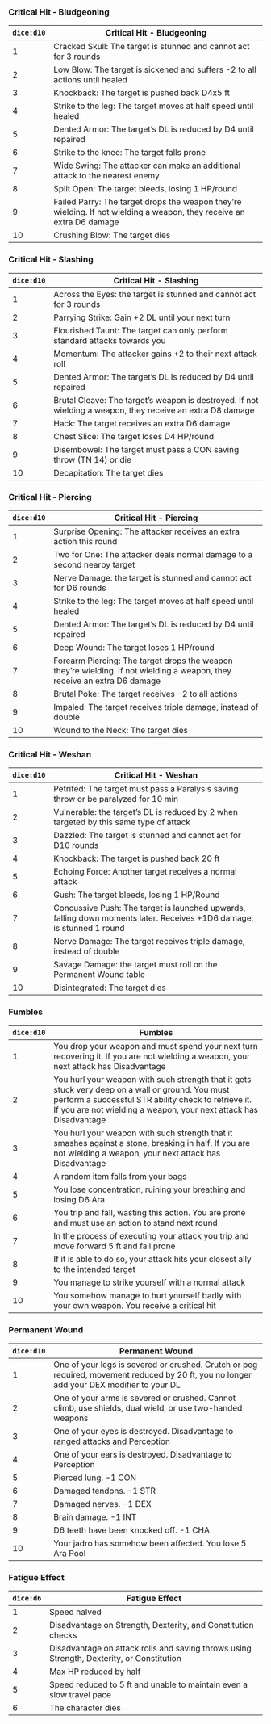### Critical Hit - Bludgeoning

|`dice:d10`|Critical Hit - Bludgeoning|
|---|---|
|1|Cracked Skull: The target is stunned and cannot act for 3 rounds|
|2|Low Blow: The target is sickened and suffers -2 to all actions until healed|
|3|Knockback: The target is pushed back D4x5 ft|
|4|Strike to the leg: The target moves at half speed until healed|
|5|Dented Armor: The target’s DL is reduced by D4 until repaired|
|6|Strike to the knee: The target falls prone|
|7|Wide Swing: The attacker can make an additional attack to the nearest enemy|
|8|Split Open: The target bleeds, losing 1 HP/round|
|9|Failed Parry: The target drops the weapon they’re wielding. If not wielding a weapon, they receive an extra D6 damage|
|10|Crushing Blow: The target dies|

### Critical Hit - Slashing

|`dice:d10`|Critical Hit - Slashing|
|---|---|
|1|Across the Eyes: the target is stunned and cannot act for 3 rounds|
|2|Parrying Strike: Gain +2 DL until your next turn|
|3|Flourished Taunt: The target can only perform standard attacks towards you|
|4|Momentum: The attacker gains +2 to their next attack roll|
|5|Dented Armor: The target’s DL is reduced by D4 until repaired|
|6|Brutal Cleave: The target’s weapon is destroyed. If not wielding a weapon, they receive an extra D8 damage|
|7|Hack: The target receives an extra D6 damage|
|8|Chest Slice: The target loses D4 HP/round|
|9|Disembowel: The target must pass a CON saving throw (TN 14) or die|
|10|Decapitation: The target dies|

### Critical Hit - Piercing

| `dice:d10` | Critical Hit - Piercing                                                                                                   |
| ---------- | ------------------------------------------------------------------------------------------------------------------------- |
| 1          | Surprise Opening: The attacker receives an extra action this round                                                        |
| 2          | Two for One: The attacker deals normal damage to a second nearby target                                                   |
| 3          | Nerve Damage: the target is stunned and cannot act for D6 rounds                                                          |
| 4          | Strike to the leg: The target moves at half speed until healed                                                            |
| 5          | Dented Armor: The target’s DL is reduced by D4 until repaired                                                             |
| 6          | Deep Wound: The target loses 1 HP/round                                                                                   |
| 7          | Forearm Piercing: The target drops the weapon they’re wielding. If not wielding a weapon, they receive an extra D6 damage |
| 8          | Brutal Poke: The target receives -2 to all actions                                                                        |
| 9          | Impaled: The target receives triple damage, instead of double                                                             |
| 10         | Wound to the Neck: The target dies                                                                                        |

### Critical Hit - Weshan

|`dice:d10`|Critical Hit - Weshan|
|---|---|
|1|Petrifed: The target must pass a Paralysis saving throw or be paralyzed for 10 min|
|2|Vulnerable: the target’s DL is reduced by 2 when targeted by this same type of attack|
|3|Dazzled: The target is stunned and cannot act for D10 rounds|
|4|Knockback: The target is pushed back 20 ft|
|5|Echoing Force: Another target receives a normal attack|
|6|Gush: The target bleeds, losing 1 HP/Round|
|7|Concussive Push: The target is launched upwards, falling down moments later. Receives +1D6 damage, is stunned 1 round|
|8|Nerve Damage: The target receives triple damage, instead of double|
|9|Savage Damage: the target must roll on the Permanent Wound table|
|10|Disintegrated: The target dies|

### Fumbles

|`dice:d10`|Fumbles|
|---|---|
|1|You drop your weapon and must spend your next turn recovering it. If you are not wielding a weapon, your next attack has Disadvantage|
|2|You hurl your weapon with such strength that it gets stuck very deep on a wall or ground. You must perform a successful STR ability check to retrieve it. If you are not wielding a weapon, your next attack has Disadvantage|
|3|You hurl your weapon with such strength that it smashes against a stone, breaking in half. If you are not wielding a weapon, your next attack has Disadvantage|
|4|A random item falls from your bags|
|5|You lose concentration, ruining your breathing and losing D6 Ara|
|6|You trip and fall, wasting this action. You are prone and must use an action to stand next round|
|7|In the process of executing your attack you trip and move forward 5 ft and fall prone|
|8|If it is able to do so, your attack hits your closest ally to the intended target|
|9|You manage to strike yourself with a normal attack|
|10|You somehow manage to hurt yourself badly with your own weapon. You receive a critical hit|

### Permanent Wound

|`dice:d10`|Permanent Wound|
|---|---|
|1|One of your legs is severed or crushed. Crutch or peg required, movement reduced by 20 ft, you no longer add your DEX modifier to your DL|
|2|One of your arms is severed or crushed. Cannot climb, use shields, dual wield, or use two-handed weapons|
|3|One of your eyes is destroyed. Disadvantage to ranged attacks and Perception|
|4|One of your ears is destroyed. Disadvantage to Perception|
|5|Pierced lung. -1 CON|
|6|Damaged tendons. -1 STR|
|7|Damaged nerves. -1 DEX|
|8|Brain damage. -1 INT|
|9|D6 teeth have been knocked off. -1 CHA|
|10|Your jadro has somehow been affected. You lose 5 Ara Pool|

### Fatigue Effect

| `dice:d6` | Fatigue Effect                                                                            |
| --------- | ----------------------------------------------------------------------------------------- |
| 1         | Speed halved                                                                              |
| 2         | Disadvantage on Strength, Dexterity, and Constitution checks                              |
| 3         | Disadvantage on attack rolls and saving throws using Strength, Dexterity, or Constitution |
| 4         | Max HP reduced by half                                                                    |
| 5         | Speed reduced to 5 ft and unable to maintain even a slow travel pace                      |
| 6         | The character dies                                                                        |

